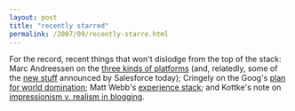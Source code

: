 ```yaml
---
layout: post
title: "recently starred"
permalink: /2007/09/recently-starre.html
---
```


<p>For the record, recent things that won't dislodge from the top of the stack:  Marc Andreessen on the <a href="http://blog.pmarca.com/2007/09/the-three-kinds.html">three kinds of platforms</a> (and, relatedly, some of the <a href="http://www.salesforce.com/force/">new stuff</a> announced by Salesforce today); Cringely on the Goog's <a href="http://www.pbs.org/cringely/pulpit/2007/pulpit_20070914_002928.html">plan for world domination</a>; Matt Webb's <a href="http://schulzeandwebb.com/blog/2007/09/09/the-experience-stack-revisited/">experience stack</a>; and Kottke's note on <a href="http://www.kottke.org/07/09/impressionism-realism-and-blogging">impressionism v. realism in blogging</a>.</p>



